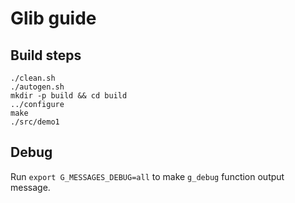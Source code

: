 # Glib guide


## Build steps

	./clean.sh
	./autogen.sh
	mkdir -p build && cd build
	../configure
	make
	./src/demo1

## Debug

Run `export G_MESSAGES_DEBUG=all` to make `g_debug` function output message.


